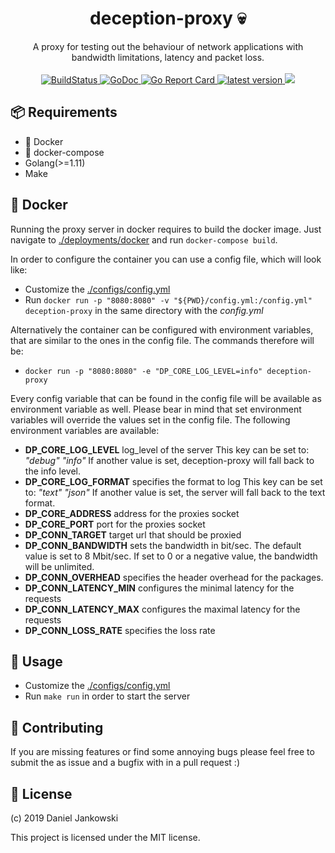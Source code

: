 <h1 align="center">deception-proxy 💀</h1>

<p align="center">
  A proxy for testing out the behaviour of network applications with bandwidth limitations, latency and packet loss.
  <br><br>
  <a href="https://cloud.drone.io/dj95/deception-proxy">
    <img alt="BuildStatus" src="https://cloud.drone.io/api/badges/dj95/deception-proxy/status.svg" />
  </a>
  <a href="https://godoc.org/github.com/dj95/deception-proxy">
    <img alt="GoDoc" src="https://godoc.org/github.com/dj95/deception-proxy?status.svg" />
  </a>
  <a href="https://goreportcard.com/report/github.com/dj95/deception-proxy">
    <img alt="Go Report Card" src="https://goreportcard.com/badge/github.com/dj95/deception-proxy" />
  </a>
  <a href="https://github.com/dj95/deception-proxy/releases">
    <img alt="latest version" src="https://img.shields.io/github/tag/dj95/deception-proxy.svg" />
  </a>
  <a href="https://codecov.io/gh/dj95/deception-proxy">
    <img src="https://codecov.io/gh/dj95/deception-proxy/branch/master/graph/badge.svg" />
  </a>
</p>



## 📦 Requirements

- 🐳 Docker
- 🐙 docker-compose
- Golang(>=1.11)
- Make


## 🐳 Docker

Running the proxy server in docker requires to build the docker image.
Just navigate to [./deployments/docker](./deployments/docker) and run `docker-compose build`.

In order to configure the container you can use a config file, which will look like:

- Customize the [./configs/config.yml](./configs/config.yml)
- Run `docker run -p "8080:8080" -v "${PWD}/config.yml:/config.yml" deception-proxy` in the same directory with the *config.yml*

Alternatively the container can be configured with environment variables, that are similar to the ones in the config file.
The commands therefore will be:

- `docker run -p "8080:8080" -e "DP_CORE_LOG_LEVEL=info" deception-proxy`

Every config variable that can be found in the config file will be available as environment variable as well.
Please bear in mind that set environment variables will override the values set in the config file.
The following environment variables are available:

- **DP_CORE_LOG_LEVEL** log_level of the server
    This key can be set to:
      *"debug"*
      *"info"*
    If another value is set, deception-proxy will fall
    back to the info level.
- **DP_CORE_LOG_FORMAT** specifies the format to log
    This key can be set to:
      *"text"*
      *"json"*
    If another value is set, the server will fall back
    to the text format.
- **DP_CORE_ADDRESS** address for the proxies socket
- **DP_CORE_PORT** port for the proxies socket
- **DP_CONN_TARGET** target url that should be proxied
- **DP_CONN_BANDWIDTH** sets the bandwidth in bit/sec.
    The default value is set to 8 Mbit/sec. If set to 0 or
    a negative value, the bandwidth will be unlimited.
- **DP_CONN_OVERHEAD** specifies the header overhead for the packages.
- **DP_CONN_LATENCY_MIN** configures the minimal latency for the requests
- **DP_CONN_LATENCY_MAX** configures the maximal latency for the requests
- **DP_CONN_LOSS_RATE** specifies the loss rate


## 🔧 Usage

- Customize the [./configs/config.yml](./configs/config.yml)
- Run `make run` in order to start the server


## 🤝 Contributing

If you are missing features or find some annoying bugs please feel free to submit the as issue and a bugfix with in a pull request :)


## 📝 License

(c) 2019 Daniel Jankowski


This project is licensed under the MIT license.
